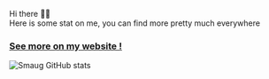 Hi there 👋😃  
Here is some stat on me, you can find more pretty much everywhere 

### [See more on my website !](https://chadestoupstreiff.github.io)

![Smaug GitHub stats](https://github-readme-stats.vercel.app/api?username=ChadEstoupStreiff&show_icons=true&theme=radical)  
